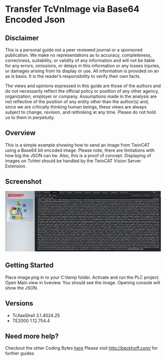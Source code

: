 # Transfer TcVnImage via Base64 Encoded Json

## Disclaimer
This is a personal guide not a peer reviewed journal or a sponsored publication. We make
no representations as to accuracy, completeness, correctness, suitability, or validity of any
information and will not be liable for any errors, omissions, or delays in this information or any
losses injuries, or damages arising from its display or use. All information is provided on an as
is basis. It is the reader’s responsibility to verify their own facts.

The views and opinions expressed in this guide are those of the authors and do not
necessarily reflect the official policy or position of any other agency, organization, employer or
company. Assumptions made in the analysis are not reflective of the position of any entity
other than the author(s) and, since we are critically thinking human beings, these views are
always subject to change, revision, and rethinking at any time. Please do not hold us to them
in perpetuity.

## Overview 
This is a simple example showing how to send an image from TwinCAT using a Base64 bit encoded image.  Please note, there are limitations with how big the JSON can be.  Also, this is a proof of concept.  Displaying of images on TcHmi should be handled by the TwinCAT Vision Server Extension.  

## Screenshot
![image](./docs/images/Screenshot.png)

## Getting Started
Place image.png in to your C:\temp folder. Activate and run the PLC project.  Open Main.view in liveview.  You should see the image.  Opening console will show the JSON. 

## Versions
* TcXaeShell 3.1.4024.25
* TE2000 1.12.754.4

## Need more help?
Checkout the other Coding Bytes [here](https://codingbytes.teachable.com/p/codingbytes_twincathmi)
Please visit http://beckhoff.com/ for further guides